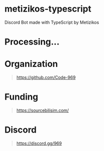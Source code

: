 # metizikos-typescript
Discord Bot made with TypeScript by Metizikos
# Processing... 



# Organization
> https://github.com/Code-969

# Funding
> https://sourcebilisim.com/

# Discord
> https://discord.gg/969
